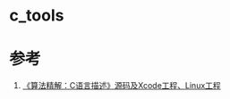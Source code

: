 # c_tools




















# 参考
1. [《算法精解：C语言描述》源码及Xcode工程、Linux工程](https://github.com/yourtion/LearningMasteringAlgorithms-C)



